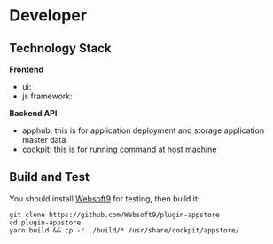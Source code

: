 # Developer

## Technology Stack

**Frontend**  

- ui: 
- js framework: 

**Backend API**  

- apphub: this is for application deployment and storage application master data
- cockpit: this is for running command at host machine


## Build and Test

You should install [Websoft9](https://github.com/Websoft9/websoft9) for testing, then build it:

```
git clone https://github.com/Websoft9/plugin-appstore
cd plugin-appstore
yarn build && cp -r ./build/* /usr/share/cockpit/appstore/
```


